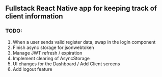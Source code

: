 ## Fullstack React Native app for keeping track of client information

### TODO:

1.  When a user sends valid register data, swap in the login component
2.  Finish async storage for jsonwebtoken
3.  Manage JWT refresh / expiration
4.  Implement clearing of AsyncStorage
5.  UI changes for the Dashboard / Add Client screens
6.  Add logout feature
